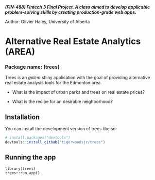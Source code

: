 
<!-- README.md is generated from README.Rmd. Please edit that file -->

***(FIN-488) Fintech 3 Final Project. A class aimed to develop
applicable problem-solving skills by creating production-grade web
apps.***

Author: Olivier Haley, University of Alberta

# Alternative Real Estate Analytics (AREA)

### Package name: (trees)

<!-- badges: start -->
<!-- badges: end -->

Trees is an *golem* shiny application with the goal of providing
alternative real estate analysis tools for the Edmonton area.

- What is the impact of urban parks and trees on real estate prices?

- What is the recipe for an desirable neighborhood?

## Installation

You can install the development version of trees like so:

``` r
# install.packages("devtools")
devtools::install_github("tigerwoodsjr/trees")
```

## Running the app

    library(trees)
    trees::run_app()

## 
